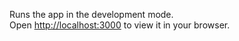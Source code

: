 Runs the app in the development mode.\
Open [http://localhost:3000](http://localhost:3000) to view it in your browser.

